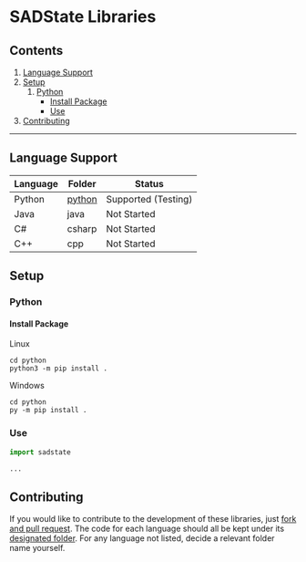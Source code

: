 # SADState Libraries

## Contents

1. [Language Support](#language-support)
2. [Setup](#setup)
    1. [Python](#python-setup)
        - [Install Package](#python-install-package)
        - [Use](#python-use)
3. [Contributing](#contributing)

<hr>

## Language Support

| Language | Folder | Status |
| --- | --- | -- |
| Python | [python](python/) | Supported (Testing) |
| Java | java | Not Started |
| C# | csharp | Not Started |
| C++ | cpp | Not Started |

## Setup

<h3 id="python-setup">Python</h3>

<h4 id="python-install-package">Install Package</h4>

Linux
```
cd python
python3 -m pip install .
```

Windows
```
cd python
py -m pip install .
```


<h3 id="python-use">Use</h3>

```python
import sadstate

...
```

## Contributing

If you would like to contribute to the development of these libraries, just [fork and pull request](https://docs.github.com/en/get-started/quickstart/contributing-to-projects).
The code for each language should all be kept under its [designated folder](#language-support). For any language not listed, decide a relevant folder name yourself.